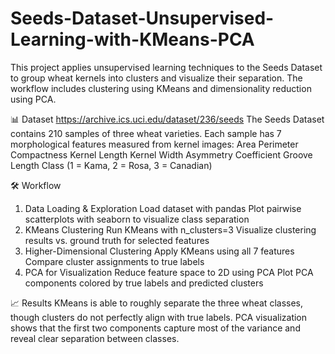 # Seeds-Dataset-Unsupervised-Learning-with-KMeans-PCA
This project applies unsupervised learning techniques to the Seeds Dataset to group wheat kernels into clusters and visualize their separation. The workflow includes clustering using KMeans and dimensionality reduction using PCA.

📊 Dataset
https://archive.ics.uci.edu/dataset/236/seeds
The Seeds Dataset contains 210 samples of three wheat varieties.
Each sample has 7 morphological features measured from kernel images:
Area
Perimeter
Compactness
Kernel Length
Kernel Width
Asymmetry Coefficient
Groove Length
Class (1 = Kama, 2 = Rosa, 3 = Canadian)

🛠️ Workflow
1. Data Loading & Exploration
Load dataset with pandas
Plot pairwise scatterplots with seaborn to visualize class separation
2. KMeans Clustering
Run KMeans with n_clusters=3
Visualize clustering results vs. ground truth for selected features
3. Higher-Dimensional Clustering
Apply KMeans using all 7 features
Compare cluster assignments to true labels
4. PCA for Visualization
Reduce feature space to 2D using PCA
Plot PCA components colored by true labels and predicted clusters

📈 Results
KMeans is able to roughly separate the three wheat classes, though clusters do not perfectly align with true labels.
PCA visualization shows that the first two components capture most of the variance and reveal clear separation between classes.
